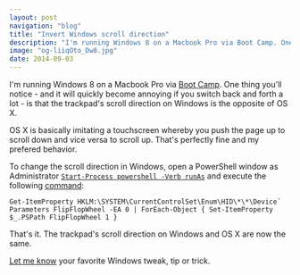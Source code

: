 ```yaml
---
layout: post
navigation: "blog"
title: "Invert Windows scroll direction"
description: "I'm running Windows 8 on a Macbook Pro via Boot Camp. One thing you'll notice - and it will quickly become annoying if you switch back and forth a lot - is that the trackpad's scroll direction on Windows is the opposite of OS X."
image: "og-liiqOto_Dw8.jpg"
date: 2014-09-03
---
```


I'm running Windows 8 on a Macbook Pro via <a target="_blank" href="https://en.wikipedia.org/wiki/Boot_Camp_(software)">Boot Camp</a>. One thing you'll notice - and it will quickly become annoying if you switch back and forth a lot - is that the trackpad's scroll direction on Windows is the opposite of OS X.

OS X is basically imitating a touchscreen whereby you push the page up to scroll down and vice versa to scroll up. That's perfectly fine and my prefered behavior.

To change the scroll direction in Windows, open a PowerShell window as Administrator <a target="_blank" href="https://stackoverflow.com/a/7691218/135441">`Start-Process powershell -Verb runAs`</a> and execute the following <a target="_blank" href="https://superuser.com/a/364353/65993">command</a>:

```
Get-ItemProperty HKLM:\SYSTEM\CurrentControlSet\Enum\HID\*\*\Device` Parameters FlipFlopWheel -EA 0 | ForEach-Object { Set-ItemProperty $_.PSPath FlipFlopWheel 1 }
```

That's it. The trackpad's scroll direction on Windows and OS X are now the same.

<a target="_blank" href="https://twitter.com/intent/tweet?text=.%40martinbuberl%20I%20liked%20your%20Windows%20tip,%20but%20mine%20is%20better:%20">Let me know</a> your favorite Windows tweak, tip or trick.


